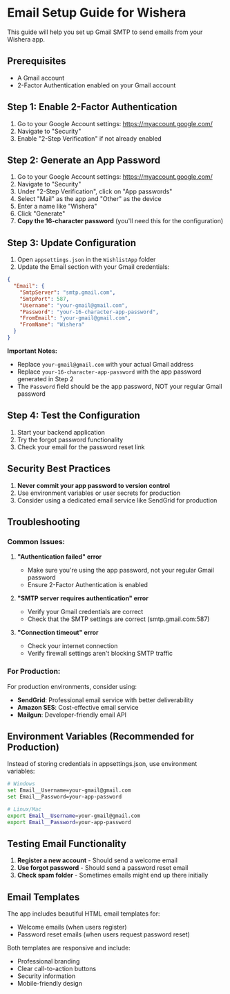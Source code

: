 # Email Setup Guide for Wishera

This guide will help you set up Gmail SMTP to send emails from your Wishera app.

## Prerequisites

- A Gmail account
- 2-Factor Authentication enabled on your Gmail account

## Step 1: Enable 2-Factor Authentication

1. Go to your Google Account settings: https://myaccount.google.com/
2. Navigate to "Security"
3. Enable "2-Step Verification" if not already enabled

## Step 2: Generate an App Password

1. Go to your Google Account settings: https://myaccount.google.com/
2. Navigate to "Security"
3. Under "2-Step Verification", click on "App passwords"
4. Select "Mail" as the app and "Other" as the device
5. Enter a name like "Wishera"
6. Click "Generate"
7. **Copy the 16-character password** (you'll need this for the configuration)

## Step 3: Update Configuration

1. Open `appsettings.json` in the `WishlistApp` folder
2. Update the Email section with your Gmail credentials:

```json
{
  "Email": {
    "SmtpServer": "smtp.gmail.com",
    "SmtpPort": 587,
    "Username": "your-gmail@gmail.com",
    "Password": "your-16-character-app-password",
    "FromEmail": "your-gmail@gmail.com",
    "FromName": "Wishera"
  }
}
```

**Important Notes:**
- Replace `your-gmail@gmail.com` with your actual Gmail address
- Replace `your-16-character-app-password` with the app password generated in Step 2
- The `Password` field should be the app password, NOT your regular Gmail password

## Step 4: Test the Configuration

1. Start your backend application
2. Try the forgot password functionality
3. Check your email for the password reset link

## Security Best Practices

1. **Never commit your app password to version control**
2. Use environment variables or user secrets for production
3. Consider using a dedicated email service like SendGrid for production

## Troubleshooting

### Common Issues:

1. **"Authentication failed" error**
   - Make sure you're using the app password, not your regular Gmail password
   - Ensure 2-Factor Authentication is enabled

2. **"SMTP server requires authentication" error**
   - Verify your Gmail credentials are correct
   - Check that the SMTP settings are correct (smtp.gmail.com:587)

3. **"Connection timeout" error**
   - Check your internet connection
   - Verify firewall settings aren't blocking SMTP traffic

### For Production:

For production environments, consider using:
- **SendGrid**: Professional email service with better deliverability
- **Amazon SES**: Cost-effective email service
- **Mailgun**: Developer-friendly email API

## Environment Variables (Recommended for Production)

Instead of storing credentials in appsettings.json, use environment variables:

```bash
# Windows
set Email__Username=your-gmail@gmail.com
set Email__Password=your-app-password

# Linux/Mac
export Email__Username=your-gmail@gmail.com
export Email__Password=your-app-password
```

## Testing Email Functionality

1. **Register a new account** - Should send a welcome email
2. **Use forgot password** - Should send a password reset email
3. **Check spam folder** - Sometimes emails might end up there initially

## Email Templates

The app includes beautiful HTML email templates for:
- Welcome emails (when users register)
- Password reset emails (when users request password reset)

Both templates are responsive and include:
- Professional branding
- Clear call-to-action buttons
- Security information
- Mobile-friendly design 